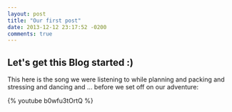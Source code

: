```yaml
---
layout: post
title: "Our first post"
date: 2013-12-12 23:17:52 -0200
comments: true
---
```


## Let's get this Blog started :)

This here is the song we were listening to while planning and packing and stressing and dancing and ... before we set off on our adventure:

{% youtube b0wfu3tOrtQ %}